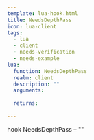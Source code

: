 ```yaml
---
template: lua-hook.html
title: NeedsDepthPass
icon: lua-client
tags:
  - lua
  - client
  - needs-verification
  - needs-example
lua:
  function: NeedsDepthPass
  realm: client
  description: ""
  arguments:
  
  returns:
    
---
```


<div class="lua__search__keywords">
hook NeedsDepthPass &#x2013; ""
</div>
